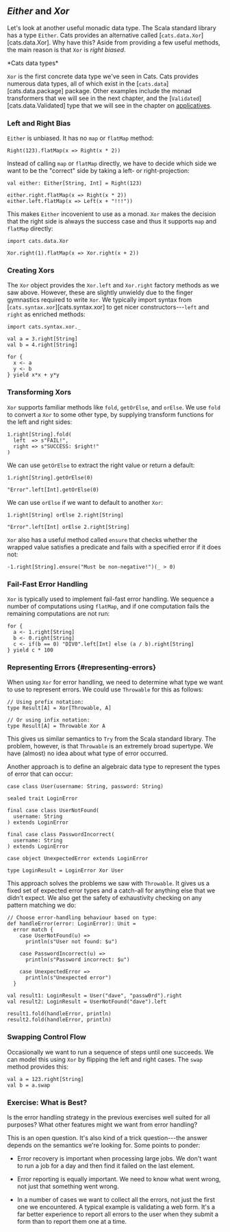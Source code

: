 ## *Either* and *Xor*

Let's look at another useful monadic data type.
The Scala standard library has a type `Either`.
Cats provides an alternative called [`cats.data.Xor`][cats.data.Xor].
Why have this? Aside from providing a few useful methods,
the main reason is that `Xor` is *right biased*.

<div class="callout callout-info">
*Cats data types*

`Xor` is the first concrete data type we've seen in Cats.
Cats provides numerous data types,
all of which exist in the [`cats.data`][cats.data.package] package.
Other examples include the monad transformers that we will see in the next chapter,
and the [`Validated`][cats.data.Validated] type
that we will see in the chapter on [applicatives](#applicatives).
</div>

### Left and Right Bias

`Either` is unbiased. It has no `map` or `flatMap` method:

```tut:book:fail
Right(123).flatMap(x => Right(x * 2))
```

Instead of calling `map` or `flatMap` directly,
we have to decide which side we want to be the "correct" side
by taking a left- or right-projection:

```tut:book
val either: Either[String, Int] = Right(123)

either.right.flatMap(x => Right(x * 2))
either.left.flatMap(x => Left(x + "!!!"))
```

This makes `Either` incovenient to use as a monad.
`Xor` makes the decision that the right side
is always the success case and thus it supports `map` and `flatMap` directly:

```tut:book:silent
import cats.data.Xor
```

```tut:book
Xor.right(1).flatMap(x => Xor.right(x + 2))
```

### Creating Xors

The `Xor` object provides the `Xor.left` and `Xor.right` factory methods as we saw above.
However, these are slightly unwieldy
due to the finger gymnastics required to write `Xor`.
We typically import syntax from [`cats.syntax.xor`][cats.syntax.xor]
to get nicer constructors---`left` and `right` as enriched methods:

```tut:book:silent
import cats.syntax.xor._
```

```tut:book
val a = 3.right[String]
val b = 4.right[String]

for {
  x <- a
  y <- b
} yield x*x + y*y
```

### Transforming Xors

`Xor` supports familiar methods like `fold`, `getOrElse`, and `orElse`.
We use `fold` to convert a `Xor` to some other type,
by supplying transform functions for the left and right sides:

```tut:book
1.right[String].fold(
  left  => s"FAIL!",
  right => s"SUCCESS: $right!"
)
```

We can use `getOrElse` to extract the right value or return a default:

```tut:book
1.right[String].getOrElse(0)

"Error".left[Int].getOrElse(0)
```

We can use `orElse` if we want to default to another `Xor`:

```tut:book
1.right[String] orElse 2.right[String]

"Error".left[Int] orElse 2.right[String]
```

`Xor` also has a useful method called `ensure`
that checks whether the wrapped value satisfies a predicate
and fails with a specified error if it does not:

```tut:book
-1.right[String].ensure("Must be non-negative!")(_ > 0)
```

### Fail-Fast Error Handling

`Xor` is typically used to implement fail-fast error handling.
We sequence a number of computations using `flatMap`,
and if one computation fails the remaining computations are not run:

```tut:book
for {
  a <- 1.right[String]
  b <- 0.right[String]
  c <- if(b == 0) "DIV0".left[Int] else (a / b).right[String]
} yield c * 100
```

### Representing Errors {#representing-errors}

When using `Xor` for error handling,
we need to determine what type we want to use to represent errors.
We could use `Throwable` for this as follows:

```tut:book:silent
// Using prefix notation:
type Result[A] = Xor[Throwable, A]

// Or using infix notation:
type Result[A] = Throwable Xor A
```

This gives us similar semantics to `Try` from the Scala standard library.
The problem, however, is that `Throwable` is an extremely broad supertype.
We have (almost) no idea about what type of error occurred.

Another approach is to define an algebraic data type
to represent the types of error that can occur:

```tut:book:silent
case class User(username: String, password: String)

sealed trait LoginError

final case class UserNotFound(
  username: String
) extends LoginError

final case class PasswordIncorrect(
  username: String
) extends LoginError

case object UnexpectedError extends LoginError

type LoginResult = LoginError Xor User
```

This approach solves the problems we saw with `Throwable`.
It gives us a fixed set of expected error types
and a catch-all for anything else that we didn't expect.
We also get the safety of exhaustivity checking on any pattern matching we do:

```tut:book:silent
// Choose error-handling behaviour based on type:
def handleError(error: LoginError): Unit =
  error match {
    case UserNotFound(u) =>
      println(s"User not found: $u")

    case PasswordIncorrect(u) =>
      println(s"Password incorrect: $u")

    case UnexpectedError =>
      println(s"Unexpected error")
  }
```

```tut:book
val result1: LoginResult = User("dave", "passw0rd").right
val result2: LoginResult = UserNotFound("dave").left

result1.fold(handleError, println)
result2.fold(handleError, println)
```

### Swapping Control Flow

Occasionally we want to run a sequence of steps until one succeeds.
We can model this using `Xor` by flipping the left and right cases.
The `swap` method provides this:

```tut:book
val a = 123.right[String]
val b = a.swap
```

### Exercise: What is Best?

Is the error handling strategy in the previous exercises
well suited for all purposes?
What other features might we want from error handling?

<div class="solution">
This is an open question.
It's also kind of a trick question---the
answer depends on the semantics we're looking for.
Some points to ponder:

- Error recovery is important when processing large jobs.
We don't want to run a job for a day
and then find it failed on the last element.

- Error reporting is equally important.
We need to know what went wrong,
not just that something went wrong.

- In a number of cases we want to collect all the errors,
not just the first one we encountered.
A typical example is validating a web form.
It's a far better experience to
report all errors to the user when they submit a form
than to report them one at a time.
</div>
